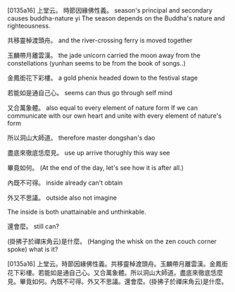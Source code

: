 [0135a16] 上堂云。
時節因緣佛性義。
season's principal and secondary causes buddha-nature yi
The season depends on the Buddha's nature and righteousness.

共移靈棹渡頭舟。
and the river-crossing ferry is moved together



玉麟帶月離雲漢。
the jade unicorn carried the moon away from the constellations (yunhan seems to be from the book of songs..)

金鳳銜花下彩樓。
a gold phenix headed down to the festival stage


若能如是通自己心。
seems can thus go through self mind

又合萬象體。
also equal to every element of nature form
If we can communicate with our own heart and unite with every element of nature's form

所以洞山大師道。
therefore master dongshan's dao

盡底來徹底恁麼見。
use up arrive thorughly this way see

畢竟如何。
(At the end of the day, let's see how it is after all.)


內既不可得。
inside already can't obtain

外又不思議。
outside also not imagine

The inside is both unattainable and unthinkable.

還會麼。
still can?

(掛拂子於禪床角云)是什麼。
(Hanging the whisk on the zen couch corner spoke) what is it?


[0135a16] 上堂云。時節因緣佛性義。共移靈棹渡頭舟。玉麟帶月離雲漢。金鳳銜花下彩樓。若能如是通自己心。又合萬象體。所以洞山大師道。盡底來徹底恁麼見。畢竟如何。內既不可得。外又不思議。還會麼。(掛拂子於禪床角云)是什麼。
